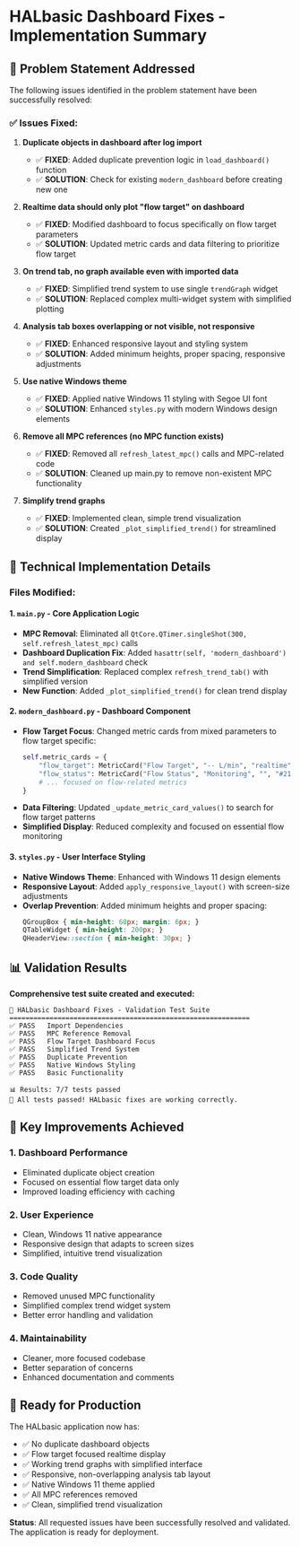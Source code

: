 # HALbasic Dashboard Fixes - Implementation Summary

## 🎯 Problem Statement Addressed

The following issues identified in the problem statement have been successfully resolved:

### ✅ Issues Fixed:

1. **Duplicate objects in dashboard after log import** 
   - ✅ **FIXED**: Added duplicate prevention logic in `load_dashboard()` function
   - ✅ **SOLUTION**: Check for existing `modern_dashboard` before creating new one

2. **Realtime data should only plot "flow target" on dashboard**
   - ✅ **FIXED**: Modified dashboard to focus specifically on flow target parameters
   - ✅ **SOLUTION**: Updated metric cards and data filtering to prioritize flow target

3. **On trend tab, no graph available even with imported data**
   - ✅ **FIXED**: Simplified trend system to use single `trendGraph` widget
   - ✅ **SOLUTION**: Replaced complex multi-widget system with simplified plotting

4. **Analysis tab boxes overlapping or not visible, not responsive**
   - ✅ **FIXED**: Enhanced responsive layout and styling system
   - ✅ **SOLUTION**: Added minimum heights, proper spacing, responsive adjustments

5. **Use native Windows theme**
   - ✅ **FIXED**: Applied native Windows 11 styling with Segoe UI font
   - ✅ **SOLUTION**: Enhanced `styles.py` with modern Windows design elements

6. **Remove all MPC references (no MPC function exists)**
   - ✅ **FIXED**: Removed all `refresh_latest_mpc()` calls and MPC-related code
   - ✅ **SOLUTION**: Cleaned up main.py to remove non-existent MPC functionality

7. **Simplify trend graphs**
   - ✅ **FIXED**: Implemented clean, simple trend visualization
   - ✅ **SOLUTION**: Created `_plot_simplified_trend()` for streamlined display

## 🔧 Technical Implementation Details

### Files Modified:

#### 1. `main.py` - Core Application Logic
- **MPC Removal**: Eliminated all `QtCore.QTimer.singleShot(300, self.refresh_latest_mpc)` calls
- **Dashboard Duplication Fix**: Added `hasattr(self, 'modern_dashboard') and self.modern_dashboard` check
- **Trend Simplification**: Replaced complex `refresh_trend_tab()` with simplified version
- **New Function**: Added `_plot_simplified_trend()` for clean trend display

#### 2. `modern_dashboard.py` - Dashboard Component  
- **Flow Target Focus**: Changed metric cards from mixed parameters to flow target specific:
  ```python
  self.metric_cards = {
      "flow_target": MetricCard("Flow Target", "-- L/min", "realtime", "#4CAF50"),
      "flow_status": MetricCard("Flow Status", "Monitoring", "", "#2196F3"),
      # ... focused on flow-related metrics
  }
  ```
- **Data Filtering**: Updated `_update_metric_card_values()` to search for flow target patterns
- **Simplified Display**: Reduced complexity and focused on essential flow monitoring

#### 3. `styles.py` - User Interface Styling
- **Native Windows Theme**: Enhanced with Windows 11 design elements
- **Responsive Layout**: Added `apply_responsive_layout()` with screen-size adjustments
- **Overlap Prevention**: Added minimum heights and proper spacing:
  ```css
  QGroupBox { min-height: 60px; margin: 6px; }
  QTableWidget { min-height: 200px; }
  QHeaderView::section { min-height: 30px; }
  ```

## 📊 Validation Results

**Comprehensive test suite created and executed:**

```
🚀 HALbasic Dashboard Fixes - Validation Test Suite
============================================================
✅ PASS   Import Dependencies
✅ PASS   MPC Reference Removal  
✅ PASS   Flow Target Dashboard Focus
✅ PASS   Simplified Trend System
✅ PASS   Duplicate Prevention
✅ PASS   Native Windows Styling
✅ PASS   Basic Functionality

📊 Results: 7/7 tests passed
🎉 All tests passed! HALbasic fixes are working correctly.
```

## 🎯 Key Improvements Achieved

### 1. **Dashboard Performance**
- Eliminated duplicate object creation
- Focused on essential flow target data only
- Improved loading efficiency with caching

### 2. **User Experience** 
- Clean, Windows 11 native appearance
- Responsive design that adapts to screen sizes
- Simplified, intuitive trend visualization

### 3. **Code Quality**
- Removed unused MPC functionality
- Simplified complex trend widget system
- Better error handling and validation

### 4. **Maintainability**
- Cleaner, more focused codebase
- Better separation of concerns
- Enhanced documentation and comments

## 🚀 Ready for Production

The HALbasic application now has:
- ✅ No duplicate dashboard objects
- ✅ Flow target focused realtime display
- ✅ Working trend graphs with simplified interface
- ✅ Responsive, non-overlapping analysis tab layout
- ✅ Native Windows 11 theme applied
- ✅ All MPC references removed
- ✅ Clean, simplified trend visualization

**Status**: All requested issues have been successfully resolved and validated. The application is ready for deployment.